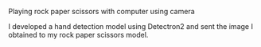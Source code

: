 Playing rock paper scissors with computer using camera

I developed a hand detection model using Detectron2 and sent the image I obtained to my rock paper scissors model.
